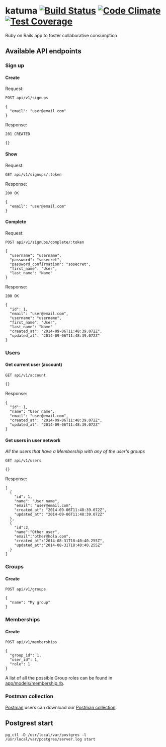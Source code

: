 # katuma [![Build Status](https://travis-ci.org/coopdevs/katuma.svg?branch=develp)](https://travis-ci.org/coopdevs/katuma) [![Code Climate](https://codeclimate.com/github/coopdevs/katuma/badges/gpa.svg)](https://codeclimate.com/github/coopdevs/katuma) [![Test Coverage](https://codeclimate.com/github/coopdevs/katuma/badges/coverage.svg)](https://codeclimate.com/github/coopdevs/katuma/coverage)

Ruby on Rails app to foster collaborative consumption

## Available API endpoints

### Sign up
#### Create
Request:
```
POST api/v1/signups

{
  "email": "user@email.com"
}
```
Response:
```
201 CREATED

{}
```
#### Show
Request:
```
GET api/v1/signups/:token
```
Response:
```
200 OK

{
  "email": "user@email.com"
}
```
#### Complete
Request:
```
POST api/v1/signups/complete/:token

{
  "username": "username",
  "password": "sosecret",
  "password_confirmation": "sosecret",
  "first_name": "User",
  "last_name": "Name"
}
```
Response:
```
200 OK

{
  "id": 1,
  "email": "user@email.com",
  "username": "username",
  "first_name": "User",
  "last_name": "Name"
  "created_at": "2014-09-06T11:48:39.072Z",
  "updated_at": "2014-09-06T11:48:39.072Z"
}
```

### Users
#### Get current user (account)
```
GET api/v1/account

{}
```
Response:
```
{
  "id": 1,
  "name": "User name",
  "email": "user@email.com",
  "created_at": "2014-09-06T11:48:39.072Z",
  "updated_at": "2014-09-06T11:48:39.072Z"
}
```
#### Get users in user network
*All the users that have a Membership with any of the user's groups*
```
GET api/v1/users

{}
```
Response:
```
[
  {
    "id": 1,
    "name": "User name",
    "email": "user@email.com",
    "created_at": "2014-09-06T11:48:39.072Z",
    "updated_at": "2014-09-06T11:48:39.072Z"
  },
  {
    "id":2,
    "name":"Other user",
    "email":"other@hola.com",
    "created_at":"2014-08-31T18:40:40.255Z",
    "updated_at":"2014-08-31T18:40:40.255Z"
  }
]
```

### Groups
#### Create
```
POST api/v1/groups

{
  "name": "My group"
}
```

### Memberships
#### Create
```
POST api/v1/memberships

{
  "group_id": 1,
  "user_id": 1,
  "role": 1
}
```
A list of all the possible Group roles can be found in [app/models/membership.rb](app/models/membership.rb).

### Postman collection
[Postman](http://www.getpostman.com) users can download our [Postman collection](postman_collection.json).

## Postgrest start
`pg_ctl -D /usr/local/var/postgres -l /usr/local/var/postgres/server.log start`
